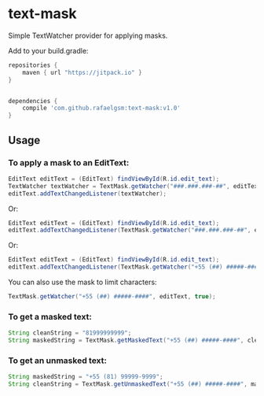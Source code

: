 # text-mask

Simple TextWatcher provider for applying masks.

Add to your build.gradle:
```gradle
repositories {
    maven { url "https://jitpack.io" }
}


dependencies {
    compile 'com.github.rafaelgsm:text-mask:v1.0'
}
```

## Usage

### To apply a mask to an EditText:
```java
EditText editText = (EditText) findViewById(R.id.edit_text);
TextWatcher textWatcher = TextMask.getWatcher("###.###.###-##", editText);
editText.addTextChangedListener(textWatcher);
```
Or:
```java
EditText editText = (EditText) findViewById(R.id.edit_text);
editText.addTextChangedListener(TextMask.getWatcher("###.###.###-##", editText));
```
Or:
```java
EditText editText = (EditText) findViewById(R.id.edit_text);
editText.addTextChangedListener(TextMask.getWatcher("+55 (##) #####-####", editText));
```

You can also use the mask to limit characters:
```java
TextMask.getWatcher("+55 (##) #####-####", editText, true);
```


### To get a masked text:
```java
String cleanString = "81999999999";
String maskedString = TextMask.getMaskedText("+55 (##) #####-####", cleanString);
```

### To get an unmasked text:
```java
String maskedString = "+55 (81) 99999-9999";
String cleanString = TextMask.getUnmaskedText("+55 (##) #####-####", maskedString);
```

